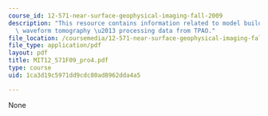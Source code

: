 ```yaml
---
course_id: 12-571-near-surface-geophysical-imaging-fall-2009
description: "This resource contains information related to model building with full\
  \ waveform tomography \u2013 processing data from TPAO."
file_location: /coursemedia/12-571-near-surface-geophysical-imaging-fall-2009/1ca3d19c5971dd9cdc80ad8962dda4a5_MIT12_571F09_pro4.pdf
file_type: application/pdf
layout: pdf
title: MIT12_571F09_pro4.pdf
type: course
uid: 1ca3d19c5971dd9cdc80ad8962dda4a5

---
```

None